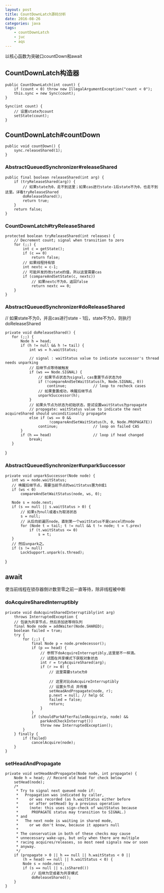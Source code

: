 ```yaml
---
layout: post
title: CountDownLatch源码分析
date: 2016-08-26
categories: java
tags:
    - countDownLatch
    - juc
    - aqs
---
```



以核心函数为突破口countDown和await

## CountDownLatch构造器

    public CountDownLatch(int count) {
        if (count < 0) throw new IllegalArgumentException("count < 0");
        this.sync = new Sync(count);
    }

    Sync(int count) {
        // 设置state为count
        setState(count);
    }

## CountDownLatch#countDown

    public void countDown() {
        sync.releaseShared(1);
    }

### AbstractQueuedSynchronizer#releaseShared

    public final boolean releaseShared(int arg) {
        if (tryReleaseShared(arg)) {
            // 如果state为0，走不到这里；如果cas进行state-1后state不为0，也走不到这里。详看tryReleaseShared
            doReleaseShared();
            return true;
        }
        return false;
    }

### CountDownLatch#tryReleaseShared

    protected boolean tryReleaseShared(int releases) {
        // Decrement count; signal when transition to zero
        for (;;) {
            int c = getState();
            if (c == 0)
                return false;
            // 如果线程持有锁
            int nextc = c-1;
            // 可能并发的改state的值，所以这里需要cas
            if (compareAndSetState(c, nextc))
                // 如果nextc不为0，返回false
                return nextc == 0;
        }
    }

### AbstractQueuedSynchronizer#doReleaseShared

// 如果state不为0，并且cas进行state - 1后，state不为0，则执行doReleaseShared

    private void doReleaseShared() {
       for (;;) {
           Node h = head;
           if (h != null && h != tail) {
               int ws = h.waitStatus;

               // signal : waitStatus value to indicate successor's thread needs unparking    
               // 后继节点等待被触发
               if (ws == Node.SIGNAL) {
                   // 如果节点状态为signal，cas重置节点状态为0
                   if (!compareAndSetWaitStatus(h, Node.SIGNAL, 0))
                       continue;            // loop to recheck cases
                   // 如果重置成功，唤醒后继节点       
                   unparkSuccessor(h);
               }
               // 如果头节点为状态为初始状态，尝试设置waitStatus为propagate
               // propagate: waitStatus value to indicate the next acquireShared should unconditionally propagate
               else if (ws == 0 &&
                        !compareAndSetWaitStatus(h, 0, Node.PROPAGATE))
                   continue;                // loop on failed CAS
           }
           if (h == head)                   // loop if head changed
               break;
       }
   }

### AbstractQueuedSynchronizer#unparkSuccessor

    private void unparkSuccessor(Node node) {
       int ws = node.waitStatus;
       // 唤醒后继节点，需要当前节点的waitStatus置为0或1
       if (ws < 0)
           compareAndSetWaitStatus(node, ws, 0);

       Node s = node.next;
       if (s == null || s.waitStatus > 0) {
           // 如果s为null或者s为取消状态    
           s = null;
           // 从后向前遍历node，直到第一个waitStatus不是cancel的node
           for (Node t = tail; t != null && t != node; t = t.prev)
               if (t.waitStatus <= 0)
                   s = t;
       }
       // 然后unpark之。
       if (s != null)
           LockSupport.unpark(s.thread);
   }

##  await
使当前线程在锁存器倒计数至零之前一直等待，除非线程被中断

### doAcquireSharedInterruptibly

    private void doAcquireSharedInterruptibly(int arg)
        throws InterruptedException {
        // 包装为共享节点，然后添加进等待队列
        final Node node = addWaiter(Node.SHARED);
        boolean failed = true;
        try {
            for (;;) {
                final Node p = node.predecessor();
                if (p == head) {
                    // 参照下doAcquireInterruptibly,这里是不一样滴。
                    // 试图在共享模式下获取对象状态
                    int r = tryAcquireShared(arg);
                    if (r >= 0) {
                        // 这里需要state为0

                        // 这里对比doAcquireInterruptibly
                        // 设置头节点 并传播
                        setHeadAndPropagate(node, r);
                        p.next = null; // help GC
                        failed = false;
                        return;
                    }
                }
                if (shouldParkAfterFailedAcquire(p, node) &&
                    parkAndCheckInterrupt())
                    throw new InterruptedException();
            }
        } finally {
            if (failed)
                cancelAcquire(node);
        }
    }

### setHeadAndPropagate

    private void setHeadAndPropagate(Node node, int propagate) {
        Node h = head; // Record old head for check below
        setHead(node);
        /*
         * Try to signal next queued node if:
         *   Propagation was indicated by caller,
         *     or was recorded (as h.waitStatus either before
         *     or after setHead) by a previous operation
         *     (note: this uses sign-check of waitStatus because
         *      PROPAGATE status may transition to SIGNAL.)
         * and
         *   The next node is waiting in shared mode,
         *     or we don't know, because it appears null
         *
         * The conservatism in both of these checks may cause
         * unnecessary wake-ups, but only when there are multiple
         * racing acquires/releases, so most need signals now or soon
         * anyway.
         */
        if (propagate > 0 || h == null || h.waitStatus < 0 ||
            (h = head) == null || h.waitStatus < 0) {
            Node s = node.next;
            if (s == null || s.isShared())
                // 后继为空或者为共享模式
                doReleaseShared();
        }
    }
